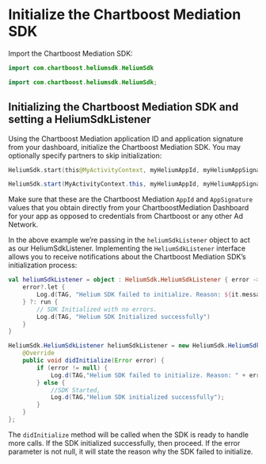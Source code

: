 # Initialize the Chartboost Mediation SDK

Import the Chartboost Mediation SDK:

```kotlin Kotlin
import com.chartboost.heliumsdk.HeliumSdk
```
```java Java
import com.chartboost.heliumsdk.HeliumSdk;
```

## Initializing the Chartboost Mediation SDK and setting a HeliumSdkListener

Using the Chartboost Mediation application ID and application signature from your dashboard, initialize the Chartboost Mediation SDK. You may optionally specify partners to skip initialization:

```kotlin Kotlin
HeliumSdk.start(this@MyActivityContext, myHeliumAppId, myHeliumAppSignature, HeliumInitializationOptions(), heliumSdkListener)
```
```java Java
HeliumSdk.start(MyActivityContext.this, myHeliumAppId, myHeliumAppSignature, new HeliumInitializationOptions(), heliumSdkListener);
```

Make sure that these are the Chartboost Mediation `AppId` and `AppSignature` values that you obtain directly from your ChartboostMediation Dashboard for your app as opposed to credentials from Chartboost or any other Ad Network.

In the above example we’re passing in the `heliumSdkListener` object to act as our HeliumSdkListener. Implementing the `HeliumSdkListener` interface allows you to receive notifications about the Chartboost Mediation SDK’s initialization process:

```kotlin Kotlin
val heliumSdkListener = object : HeliumSdk.HeliumSdkListener { error -> {
    error?.let {
        Log.d(TAG, "Helium SDK failed to initialize. Reason: ${it.message}")
    } ?: run {
        // SDK Initialized with no errors. 
        Log.d(TAG, "Helium SDK Initialized successfully")
    }
}
```
```java Java
HeliumSdk.HeliumSdkListener heliumSdkListener = new HeliumSdk.HeliumSdkListener() {
    @Override
    public void didInitialize(Error error) {
        if (error != null) {
            Log.d(TAG,"Helium SDK failed to initialize. Reason: " + error.getMessage());
        } else {
            //SDK Started,
            Log.d(TAG,"Helium SDK initialized successfully");
        }
    }
};
```

The `didInitialize` method will be called when the SDK is ready to handle more calls. If the SDK initialized successfully, then proceed. If the error parameter is not null, it will state the reason why the SDK failed to initialize.

